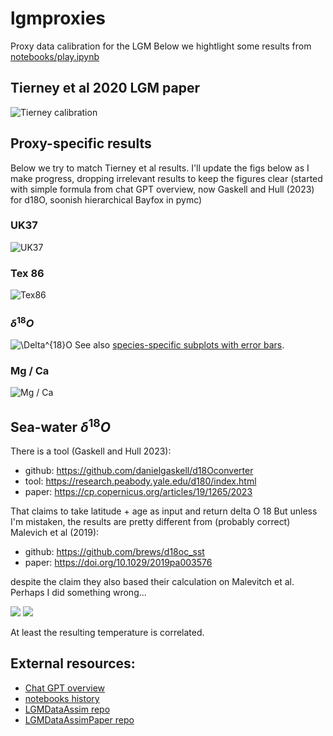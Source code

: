 # lgmproxies
Proxy data calibration for the LGM
Below we hightlight some results from [notebooks/play.ipynb](notebooks/play.ipynb)

## Tierney et al 2020 LGM paper

![Tierney calibration](images/tierney_calibration.png)


## Proxy-specific results

Below we try to match Tierney et al results. I'll update the figs below as I make progress, dropping irrelevant results to keep the figures clear (started with simple formula from chat GPT overview, now Gaskell and Hull (2023) for d18O, soonish hierarchical Bayfox in pymc)

### UK37
![UK37](images/uk37_calibration.png)

### Tex 86
![Tex86](images/tex86_calibration.png)

### $\delta^{18}O$
![$\Delta^{18}O$](images/delo_calibration_overview.png)
See also [species-specific subplots with error bars](images/delo_calibration.png).

### Mg / Ca
![Mg / Ca](images/mg_calibration.png)

## Sea-water $\delta^{18}O$

There is a tool (Gaskell and Hull 2023):
- github: https://github.com/danielgaskell/d18Oconverter
- tool: https://research.peabody.yale.edu/d180/index.html
- paper: https://cp.copernicus.org/articles/19/1265/2023

That claims to take latitude + age as input and return delta O 18
But unless I'm mistaken, the results are pretty different from (probably correct) Malevich et al (2019):

- github: https://github.com/brews/d18oc_sst
- paper: https://doi.org/10.1029/2019pa003576

despite the claim they also based their calculation on Malevitch et al. Perhaps I did something wrong...

![](images/d18osw_comparison.png)
![](images/d18osw_comparison_scatter.png)

At least the resulting temperature is correlated.

## External resources:

- [Chat GPT overview](https://chatgpt.com/share/682f9b2c-ab58-8008-9a48-dbffbbdbf2e9)
- [notebooks history](http://134.1.7.52/albedo/lgmproxies/html)
- [LGMDataAssim repo](https://github.com/awi-esc/LGMDataAssim)
- [LGMDataAssimPaper repo](https://github.com/awi-esc/LGMDataAssimPaper)